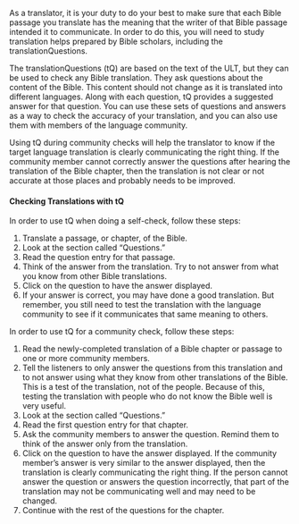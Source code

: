 As a translator, it is your duty to do your best to make sure that each Bible passage you translate has the meaning that the writer of that Bible passage intended it to communicate. In order to do this, you will need to study translation helps prepared by Bible scholars, including the translationQuestions.

The translationQuestions (tQ) are based on the text of the ULT, but they can be used to check any Bible translation. They ask questions about the content of the Bible. This content should not change as it is translated into different languages. Along with each question, tQ provides a suggested answer for that question. You can use these sets of questions and answers as a way to check the accuracy of your translation, and you can also use them with members of the language community.

Using tQ during community checks will help the translator to know if the target language translation is clearly communicating the right thing. If the community member cannot correctly answer the questions after hearing the translation of the Bible chapter, then the translation is not clear or not accurate at those places and probably needs to be improved.

#### Checking Translations with tQ

In order to use tQ when doing a self-check, follow these steps:

1. Translate a passage, or chapter, of the Bible.
2. Look at the section called “Questions.”
3. Read the question entry for that passage.
4. Think of the answer from the translation. Try to not answer from what you know from other Bible translations.
5. Click on the question to have the answer displayed.
6. If your answer is correct, you may have done a good translation. But remember, you still need to test the translation with the language community to see if it communicates that same meaning to others.

In order to use tQ for a community check, follow these steps:

1. Read the newly-completed translation of a Bible chapter or passage to one or more community members.
1. Tell the listeners to only answer the questions from this translation and to not answer using what they know from other translations of the Bible. This is a test of the translation, not of the people. Because of this, testing the translation with people who do not know the Bible well is very useful.
1. Look at the section called “Questions.”
1. Read the first question entry for that chapter.
1. Ask the community members to answer the question. Remind them to think of the answer only from the translation.
1. Click on the question to have the answer displayed. If the community member’s answer is very similar to the answer displayed, then the translation is clearly communicating the right thing. If the person cannot answer the question or answers the question incorrectly, that part of the translation may not be communicating well and may need to be changed.
1. Continue with the rest of the questions for the chapter.
